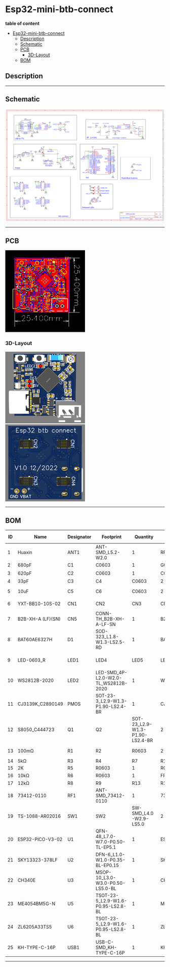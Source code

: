 # Esp32-mini-btb-connect

**table of content**
- [Esp32-mini-btb-connect](#esp32-mini-btb-connect)
  - [Description](#description)
  - [Schematic](#schematic)
  - [PCB](#pcb)
    - [3D-Layout](#3d-layout)
  - [BOM](#bom)

## Description

___

## Schematic
![](img/Schematic_ESP32%20pico%20dual%20core%20mini%20btb%20connect_2022-12-20.svg)
___

## PCB
<img src="img/PCB_PCB_ESP32%20pico%20dual%20core%20mini%20btb%20connect_2022-12-20.svg" alt="." width="50%"/>

### 3D-Layout
<img src="img\PCB-3D-top.PNG" alt="." width="50%"/>
<img src="img\PCB-3D-bottom.PNG" alt="." width="50%"/>

___

## BOM
|ID|Name|Designator|Footprint|Quantity|Manufacturer Part|Manufacturer|Supplier|Supplier Part|Price|Pins|Resistance (Ohms)|
|---|---|---|---|---|---|---|---|---|---|---|---|
|1|Huaxin|ANT1|ANT-SMD_L5.2-W2.0|1|RFANT5220110A2T|Huaxin S&T|LCSC|C201761|0.024|2||
|2|680pF|C1|C0603|1|GCM1885C2A681JA16D|muRata(村田)|LCSC|C126581|0.003|2||
|3|620pF|C2|C0603|1|CC0603JRNPO9BN621|YAGEO(国巨)|LCSC|C325470|0.001|2||
|4|33pF|C3|C4|C0603|2|GQM1875C2E330JB12D|muRata(村田)|LCSC|C913596|0.054|2||
|5|10uF|C5|C6|C0603|2|LMK107BJ106MALTD|TAIYO YUDEN|LCSC|C18800|0.002|2||
|6|YXT-BB10-10S-02|CN1|CN2|CN3|CN4|CONN-SMD_YXT-BB10-10S-02|4|YXT-BB10-10S-02|YXT(益鑫通）|LCSC|C2763962|0.011|14||
|7|B2B-XH-A (LF)(SN)|CN5|CONN-TH_B2B-XH-A-LF-SN|1|B2B-XH-A(LF)(SN)|JST|LCSC|C158012|0.006|2||
|8|BAT60AE6327H|D1|SOD-323_L1.8-W1.3-LS2.5-RD|1|BAT60AE6327H|Infineon Technologies|LCSC|C520634|0.038|2||
|9|LED-0603_R|LED1|LED4|LED5|LED0603_RED|3|19-217/R6C-AL1M2VY/3T|EVERLIGHT(台湾亿光)|LCSC|C72044|0.003|2||
|10|WS2812B-2020|LED2|LED-SMD_4P-L2.0-W2.0-TL_WS2812B-2020|1|WS2812B-2020|worldsemi|LCSC|C965555|0.015|4||
|11|CJ3139K_C2890149|PMOS|SOT-23-3_L2.9-W1.3-P1.90-LS2.4-BR|1|CJ3139K|CJ（江苏长电/长晶）|LCSC|C2890149|0.006|3||
|12|S8050_C444723|Q1|Q2|SOT-23_L2.9-W1.3-P1.90-LS2.4-BR|2|S8050|Slkor(萨科微)|LCSC|C444723|0.002|3||
|13|100mΩ|R1|R2|R0603|2|0603WAJ010KT5E|UNI-ROYAL(厚声)|LCSC|C247025||2|0.1|
|14|5kΩ|R3|R4|R7|R10|R11|R0603|5|RTT035001FTP|RALEC|LCSC|C166926||2|5K|
|15|2K|R5|R0603|1|RC0603FR-072KL|YAGEO|LCSC|C105576||2||
|16|10kΩ|R6|R0603|1|FRC0603J103TS|FOJAN(富捷)|LCSC|C2930027||2||
|17|12kΩ|R8|R9|R13|R14|R0603|4|AR03BTDX1202|Viking Tech|LCSC|C319891|0.005|2|12K|
|18|73412-0110|RF1|ANT-SMD_73412-0110|1|734120110|MOLEX|LCSC|C434806|0.058|4||
|19|TS-1088-AR02016|SW1|SW2|SW-SMD_L4.0-W2.9-LS5.0|2|TS-1088-AR02016|XUNPU(讯普)|LCSC|C720477|0.008|2||
|20|ESP32-PICO-V3-02|U1|QFN-48_L7.0-W7.0-P0.50-TL-EP5.1|1|ESP32-PICO-V3-02|ESPRESSIF 乐鑫|LCSC|C908392|0.903|49||
|21|SKY13323-378LF|U2|DFN-6_L1.0-W1.0-P0.35-BL-EP0.15|1|SKY13323-378LF|Skyworks Solutions|LCSC|C150867|0.053|6||
|22|CH340E|U3|MSOP-10_L3.0-W3.0-P0.50-LS5.0-BL|1|CH340E|WCH|LCSC|C99652|0.092|10||
|23|ME4054BM5G-N|U5|TSOT-23-5_L2.9-W1.6-P0.95-LS2.8-BL|1|ME4054BM5G-N|MICRONE(Nanjing Micro One Elec)|LCSC|C478383|0.008|5||
|24|ZL6205A33TS5|U6|TSOT-23-5_L2.9-W1.6-P0.95-LS2.8-BL|1|ZL6205A33TS5|ZLG Zhiyuan Elec|LCSC|C485900|0.033|5||
|25|KH-TYPE-C-16P|USB1|USB-C-SMD_KH-TYPE-C-16P|1|KH-TYPE-C-16P|kinghelm(金航标)|LCSC|C709357|0.013|20||

___